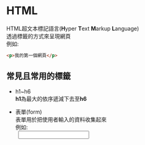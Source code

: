 # HTML
HTML超文本標記語言(**H**yper **T**ext **M**arkup **L**anguage)\
透過標籤的方式來呈現網頁\
例如:
```html
<p>我的第一個網頁</p>
```
## 常見且常用的標籤
- h1~h6\
   **h1**為最大的依序遞減下去至**h6**
   
- 表單(form)\
  表單用於把使用者輸入的資料收集起來\
  例如:\
    <code>
        <input type="text" />
    </code>
